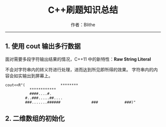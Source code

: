 # <center>C++刷题知识总结

<center>作者：Blithe</center>

---

## 1. 使用 cout 输出多行数据

面对需要多段字符输出结果的情况，C++11 中的新特性：**Raw String Literal**

不会对字符串内的转义符进行处理，进而达到所见即所得的效果。
字符串内的内容会如实输出到屏幕上。

    cout<<R"(                ********
               ************
               ####....#.
             #..###.....##....
             ###.......######              ###            ###)"

## 2. 二维数组的初始化
